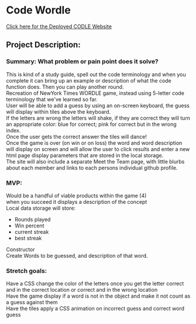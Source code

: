 # Code Wordle

[Click here for the Deployed CODLE Website](https://achyut-agrawal.github.io/CodeTheWordle/index.html)

## Project Description: <br>

### Summary: What problem or pain point does it solve?
This is kind of a study guide, spell out the code terminology and when you complete it can bring up an example or description of what the code function does. Then you can play another round.  <br>
Recreation of NewYork Times WORDLE game, instead using 5-letter code terminology that we've learned so far. <br>
User will be able to add a guess by using an on-screen keyboard, the guess will display within tiles above the keyboard.  <br>
If the letters are wrong the letters will shake, if they are correct they will turn an appropriate color: blue for correct; pink for correct but in the wrong index.  <br>
Once the user gets the correct answer the tiles will dance!  <br>
Once the game is over (on win or on loss) the word and word description will display on screen and will allow the user to click results and enter a new html page display parameters that are stored in the local storage.  <br>
The site will also include a separate Meet the Team page, with little blurbs about each member and links to each persons individual github profile.  <br>


### MVP:  <br>
Would be a handful of viable products within the game (4) <br>
when you succeed it displays a description of the concept <br>
Local data storage will store: 
- Rounds played
- Win percent
- current streak
- best streak
 
Constructor <br>
Create Words to be guessed, and description of that word.  <br>

### Stretch goals: 
Have a CSS change the color of the letters once you get the letter correct and in the correct location or correct and in the wrong location <br>
Have the game display if a word is not in the object and make it not count as a guess against them <br>
Have the tiles apply a CSS animation on incorrect guess and correct word guess <br>
